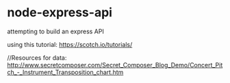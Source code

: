 # node-express-api
attempting to build an express API

using this tutorial: https://scotch.io/tutorials/


//Resources for data:
<http://www.secretcomposer.com/Secret_Composer_Blog_Demo/Concert_Pitch_-_Instrument_Transposition_chart.htm>

